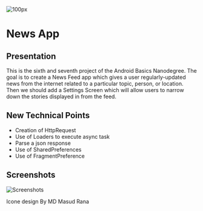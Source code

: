 ![100px](https://user-images.githubusercontent.com/34313493/39884408-90f0b87c-54ab-11e8-96eb-318f0d2d1e64.png)


# News App
## Presentation
This is the sixth and seventh project of the Android Basics Nanodegree.
The goal is to create a News Feed app which gives a user regularly-updated news from the internet related to a particular topic, person, or location. Then we should add a Settings Screen which will allow users to narrow down the stories displayed in from the feed.

## New Technical Points
* Creation of HttpRequest
* Use of Loaders to execute async task
* Parse a json response
* Use of SharedPreferences
* Use of FragmentPreference

## Screenshots
![Screenshots](./images/news_app.gif)





Icone design By MD Masud Rana
